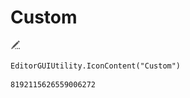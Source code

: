 # Custom
![](/img/Custom.png)

``` CSharp
EditorGUIUtility.IconContent("Custom")
```
```
8192115626559006272
```
